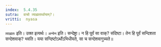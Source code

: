 ```yaml
---
index:  5.4.35
sutra:  वाचो व्याह्मतार्थायाम्?।
vritti:  nyasa
---
```



`व्याह्मतः` इति। उक्त इत्यर्थः। `अन्येन` इति। सन्देष्ट्रा। न हि पूर्वं सा वाक्? संदिष्टा। तेन हि पूर्वं सन्दिशता सन्देशवाक्? भवति। यया सन्दिष्टोऽर्थोऽभिधीयते, सा च सन्देशवागुच्यते॥
